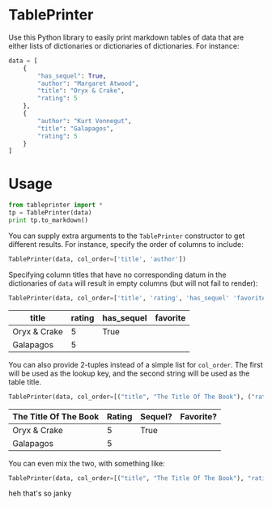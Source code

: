 # TablePrinter

Use this Python library to easily print markdown tables of data that are either lists of dictionaries or dictionaries of dictionaries. For instance:

```python
data = [
    {
        "has_sequel": True,
        "author": "Margaret Atwood",
        "title": "Oryx & Crake",
        "rating": 5
    },
    {
        "author": "Kurt Vonnegut",
        "title": "Galapagos",
        "rating": 5
    }
]
```

# Usage

```python
from tableprinter import *
tp = TablePrinter(data)
print tp.to_markdown()
```

You can supply extra arguments to the `TablePrinter` constructor to get different results. For instance, specify the order of columns to include:

```python
TablePrinter(data, col_order=['title', 'author'])
```

Specifying column titles that have no corresponding datum in the dictionaries of `data` will result in empty columns (but will not fail to render):

```python
TablePrinter(data, col_order=['title', 'rating', 'has_sequel' 'favorite'])
```

|title|rating|has_sequel|favorite|
|-----|-----|-----|-----|
| Oryx & Crake|5|True| |
| Galapagos|5|| |

You can also provide 2-tuples instead of a simple list for `col_order`. The first will be used as the lookup key, and the second string will be used as the table title.

```python
TablePrinter(data, col_order=[("title", "The Title Of The Book"), ("rating", "Rating"), ("has_sequel", "Sequel?"), ("favorite", "Favorite?")])
```

|The Title Of The Book|Rating|Sequel?|Favorite?|
|-----|-----|-----|-----|
| Oryx & Crake|5|True| |
| Galapagos|5|| |

You can even mix the two, with something like:
```python
TablePrinter(data, col_order=[("title", "The Title Of The Book"), "rating", ("has_sequel", "Sequel?"), "favorite"])
```

heh that's so janky
